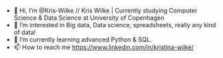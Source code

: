 - 👋 Hi, I’m @Kris-Wilke // Kris Wilke | Currently studying Computer Science & Data Science at University of Copenhagen
- 👀 I’m interested in Big data, Data science, spreadsheets, really any kind of data!
- 🌱 I’m currently learning advanced Python & SQL.
- 📫 How to reach me https://www.linkedin.com/in/kristina-wilke/

<!---
Kris-Wilke/Kris-Wilke is a ✨ special ✨ repository because its `README.md` (this file) appears on your GitHub profile.
You can click the Preview link to take a look at your changes.
- 💞️ I’m looking to collaborate on ... (I don't know at the moment, still learning!)
--->
